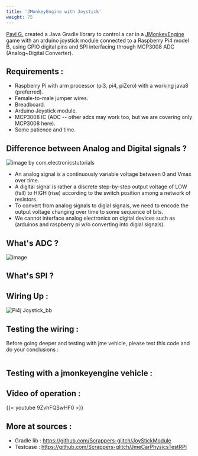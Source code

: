 ```yaml
---
title: 'JMonkeyEngine with Joystick'
weight: 75
---
```


[Pavl G.](https://www.linkedin.com/in/pavl-g-420b81228/) created a Java Gradle library to control a car in a [JMonkeyEngine](https://jmonkeyengine.org/) game with an arduino joystick module connected to a Raspberry Pi4 model B, using GPIO digital pins and SPI interfacing through MCP3008 ADC (Analog~Digital Converter).

## Requirements : 
- Raspberry Pi with arm processor (pi3, pi4, piZero) with a working java8 (preferred).
- Female-to-male jumper wires.
- Breadboard.
- Arduino Joystick module.
- MCP3008 IC (ADC -- other adcs may work too, but we are covering only MCP3008 here).
- Some patience and time.

## Difference between Analog and Digital signals ? 
![image by com.electronicstutorials](https://user-images.githubusercontent.com/60224159/157845938-df8508cf-00aa-4f44-b830-b815414cdd23.png)
- An analog signal is a continuously variable voltage between 0 and Vmax over time.
- A digital signal is rather a discrete step-by-step output voltage of LOW (fall) to HIGH (rise) according to the switch position among a network of resistors.
- To convert from analog signals to digial signals, we need to encode the output voltage changing over time to some sequence of bits.
- We cannot interface analog electronics on digital devices such as (arduinos and raspberry pi w/o converting into digial signals).
 
## What's ADC ?
![image](https://user-images.githubusercontent.com/60224159/157847366-3a8b0f59-363a-4316-be20-a0e60832c5b3.png)


## What's SPI ? 

## Wiring Up :
![Pi4j Joystick_bb](https://user-images.githubusercontent.com/60224159/157844859-34b0373b-09e2-488e-af82-d993a2d48719.png)

## Testing the wiring : 
Before going deeper and testing with jme vehicle, please test this code and do your conclusions : 
```java
```

## Testing with a jmonkeyengine vehicle : 

## Video of operation : 

{{< youtube 9ZvhFQSwHF0 >}}

## More at sources :
- Gradle lib : https://github.com/Scrappers-glitch/JoyStickModule
- Testcase : https://github.com/Scrappers-glitch/JmeCarPhysicsTestRPI


